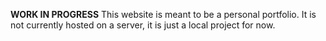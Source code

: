 **WORK IN PROGRESS**
This website is meant to be a personal portfolio. 
It is not currently hosted on a server, it is just a local project for now. 
